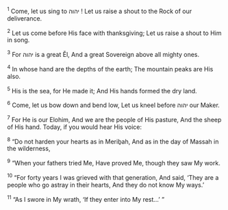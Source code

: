 <sup>1</sup> Come, let us sing to יהוה ! Let us raise a shout to the Rock of our deliverance.

<sup>2</sup> Let us come before His face with thanksgiving; Let us raise a shout to Him in song.

<sup>3</sup> For יהוה is a great Ĕl, And a great Sovereign above all mighty ones.

<sup>4</sup> In whose hand are the depths of the earth; The mountain peaks are His also.

<sup>5</sup> His is the sea, for He made it; And His hands formed the dry land.

<sup>6</sup> Come, let us bow down and bend low, Let us kneel before יהוה our Maker.

<sup>7</sup> For He is our Elohim, And we are the people of His pasture, And the sheep of His hand. Today, if you would hear His voice:

<sup>8</sup> “Do not harden your hearts as in Meriḇah, And as in the day of Massah in the wilderness,

<sup>9</sup> “When your fathers tried Me, Have proved Me, though they saw My work.

<sup>10</sup> “For forty years I was grieved with that generation, And said, ‘They are a people who go astray in their hearts, And they do not know My ways.’

<sup>11</sup> “As I swore in My wrath, ‘If they enter into My rest...’ ”

